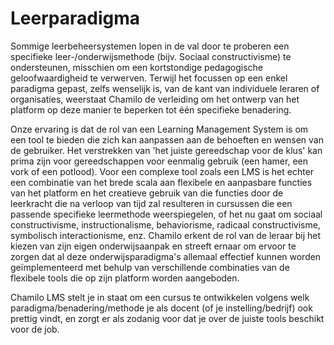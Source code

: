 # Leerparadigma

Sommige leerbeheersystemen lopen in de val door te proberen een specifieke leer-/onderwijsmethode \(bijv. Sociaal constructivisme\) te ondersteunen, misschien om een kortstondige pedagogische geloofwaardigheid te verwerven. Terwijl het focussen op een enkel paradigma gepast, zelfs wenselijk is, van de kant van individuele leraren of organisaties, weerstaat Chamilo de verleiding om het ontwerp van het platform op deze manier te beperken tot één specifieke benadering.

Onze ervaring is dat de rol van een Learning Management System is om een tool te bieden die zich kan aanpassen aan de behoeften en wensen van de gebruiker. Het verstrekken van 'het juiste gereedschap voor de klus' kan prima zijn voor gereedschappen voor eenmalig gebruik \(een hamer, een vork of een potlood\). Voor een complexe tool zoals een LMS is het echter een combinatie van het brede scala aan flexibele en aanpasbare functies van het platform en het creatieve gebruik van die functies door de leerkracht die na verloop van tijd zal resulteren in cursussen die een passende specifieke leermethode weerspiegelen, of het nu gaat om sociaal constructivisme, instructionalisme, behaviorisme, radicaal constructivisme, symbolisch interactionisme, enz. Chamilo erkent de rol van de leraar bij het kiezen van zijn eigen onderwijsaanpak en streeft ernaar om ervoor te zorgen dat al deze onderwijsparadigma's allemaal effectief kunnen worden geïmplementeerd met behulp van verschillende combinaties van de flexibele tools die op zijn platform worden aangeboden.

Chamilo LMS stelt je in staat om een cursus te ontwikkelen volgens welk paradigma/benadering/methode je als docent \(of je instelling/bedrijf\) ook prettig vindt, en zorgt er als zodanig voor dat je over de juiste tools beschikt voor de job.
